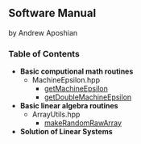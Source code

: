 ## Software Manual
by Andrew Aposhian

### Table of Contents

* **Basic computional math routines**
    * MachineEpsilon.hpp
        * [getMachineEpsilon](./getMachineEpsilon.md)
        * [getDoubleMachineEpsilon](./getDoubleMachineEpsilon.md)
* **Basic linear algebra routines**
    * ArrayUtils.hpp
        * [makeRandomRawArray](./makeRandomRawArray.md)
* **Solution of Linear Systems**